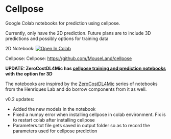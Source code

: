 # Cellpose
Google Colab notebooks for prediction using cellpose.

Currently, only have the 2D prediction. 
Future plans are to include 3D predictions and possibly options for training data

2D Notebook: [![Open In Colab](https://colab.research.google.com/assets/colab-badge.svg)](https://colab.research.google.com/github.com/pr4deepr/cellpose-colab/blob/main/Cellpose_cell_segmentation_2D_prediction_only.ipynb)


Cellpose: Cellpose: https://github.com/MouseLand/cellpose

**UPDATE: ZeroCostDL4Mic has [cellpose training and prediction notebooks](https://github.com/HenriquesLab/ZeroCostDL4Mic/wiki) with the option for 3D**

The notebooks are inspired by the [ZeroCostDL4Mic](https://github.com/HenriquesLab/ZeroCostDL4Mic/wiki) series of notebooks from the Henriques Lab and do borrow components from it as well. 


v0.2 updates:
* Added the new models in the notebook
* Fixed a numpy error when installing cellpose in colab environment. Fix is to restart colab after installing cellpose
* Parameters.txt file gets saved in output folder so as to record the parameters used for cellpose prediction


